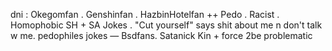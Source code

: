 dni  :  Okegomfan . Genshinfan
. HazbinHotelfan   ++
Pedo . Racist . Homophobic 
SH + SA Jokes . "Cut yourself"
says shit about me n don't talk w me.
pedophiles jokes — Bsdfans.
Satanick Kin + force 2be problematic
